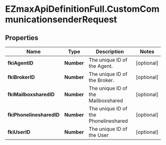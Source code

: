 # EZmaxApiDefinitionFull.CustomCommunicationsenderRequest

## Properties

Name | Type | Description | Notes
------------ | ------------- | ------------- | -------------
**fkiAgentID** | **Number** | The unique ID of the Agent. | [optional] 
**fkiBrokerID** | **Number** | The unique ID of the Broker. | [optional] 
**fkiMailboxsharedID** | **Number** | The unique ID of the Mailboxshared | [optional] 
**fkiPhonelinesharedID** | **Number** | The unique ID of the Phonelineshared | [optional] 
**fkiUserID** | **Number** | The unique ID of the User | [optional] 



